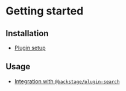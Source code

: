 # Getting started

## Installation

- [Plugin setup](setup.md)

## Usage

- [Integration with `@backstage/plugin-search`](search.md)
